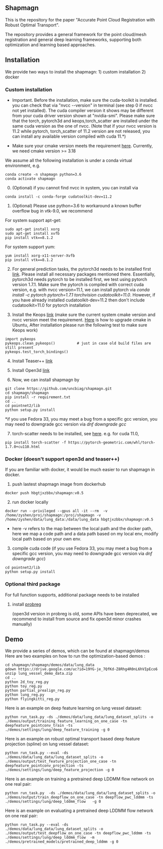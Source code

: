 ## Shapmagn

This is the repository for the paper "Accurate Point Cloud Registration with Robust Optimal Transport".

The repository provides a general framework for the point cloud/mesh registration and general deep learning frameworks, supporting both optimization and learning
based approaches. 


## Installation

We provide two ways to install the shapmagn: 1) custom installation  2) docker
### Custom installation
* Important. Before the installation, make sure the cuda-toolkit is installed. you can check that via "nvcc --version" in terminal (see step 0 if nvcc not yet installed). The cuda compiler
version it shows may be different from your cuda driver version shown at "nvidia-smi". Please make sure that the torch, pytorch3d and keops,torch_scatter are installed under the same cuda version as the one of nvcc.
  (Note that if your nvcc version is 11.2  while pytorch, torch_scatter of 11.2 version are not released, you can install any available version compiled with cuda 11.*)
  
* Make sure your cmake version meets the requirement [here](https://www.kernel-operations.io/keops/python/installation.html). Currently, we need cmake version >= 3.18

We assume all the following installation is under a conda virtual environment, e.g.
```
conda create -n shapmagn python=3.6
conda activate shapmagn
```
0. (Optional) if you cannot find nvcc in system, you can install via
```angular2html
conda install -c conda-forge cudatoolkit-dev=11.2
```
1. (Optional) Please use python=3.6 to workaround a known buffer overflow bug in vtk-9.0,
we recommend
   
For system support apt-get:
```
sudo apt-get install xorg 
sudo apt-get install xvfb
pip install vtk==8.1.2

```

For system support yum:
```
yum install xorg-x11-server-Xvfb
pip install vtk==8.1.2
```

2. For general prediction tasks, the pytorch3d needs to be installed first [link](https://github.com/facebookresearch/pytorch3d/blob/master/INSTALL.md). 
   Please install all necessary packages mentioned there. 
    Essentially, pytorch3d needs pytorch to be installed first, we test using pytorch version 1.7.1. Make sure the pytorch is compiled with correct cuda version, e.g. with nvcc version=11.1, we can install pytorch
    via *conda install -c pytorch pytorch=1.7.1 torchvision cudatoolkit=11.0*. However, if you have already installed cudatoolkit-dev=11.2 then don't include cudatoolkit=11.0 for pytorch installation


3. Install the Keops [link](https://www.kernel-operations.io/keops/python/installation.html)
   (make sure the current system cmake version and nvcc version meet the requirement. [Here](https://askubuntu.com/questions/829310/how-to-upgrade-cmake-in-ubuntu) is how to upgrade cmake in Ubuntu,
   After installation please run the following test to make sure Keops work)
```
import pykeops
pykeops.clean_pykeops()          # just in case old build files are still present
pykeops.test_torch_bindings()   
```

4. Install Teaser++ [link](https://teaser.readthedocs.io/en/master/installation.html)
5. Install Open3d [link](http://www.open3d.org/docs/0.7.0/getting_started.html)
   
6. Now, we can install shapmagn by
```
git clone https://github.com/uncbiag/shapmagn.git
cd shapmagn/shapmagn
pip install -r requirement.txt
cd ..
cd pointnet2/lib
python setup.py install
```
*if you use Fedora 33, you may meet a bug from a specific gcc version, you may need to downgrade gcc version via *dnf downgrade gcc*

7. torch-scatter needs to be installed, see [here](https://github.com/rusty1s/pytorch_scatter).
e.g. for cuda 11.0, 
```
pip install torch-scatter -f https://pytorch-geometric.com/whl/torch-1.7.0+cu110.html
```

### Docker (doesn't support open3d and teaser++)

If you are familiar with docker, it would be much easier to run shapmagn in docker.

1. push lastest shapmagn image from dockerhub
```
docker push hbgtjxzbbx/shapmagn:v0.5
```
2. run docker locally
```
docker run --privileged --gpus all -it --rm  -v /home/zyshen/proj/shapmagn:/proj/shapmagn -v /home/zyshen/data/lung_data:/data/lung_data hbgtjxzbbx/shapmagn:v0.5
```
* here -v refers to the map between the local path and the docker path,
  here we map a code path and a data path based on my local env, modify local path based on your own env.

3. compile cuda code (if you use Fedora 33, you may meet a bug from a specific gcc version, you may need to downgrade gcc version via *dnf downgrade gcc*)
```
cd pointnet2/lib
python setup.py install
```

### Optional third package
For full function supports, additional package needs to be installed

1. install [probreg](https://github.com/neka-nat/probreg)
   
   (open3d version in probreg is old, some APIs have been deprecated, we recommend to install from source and fix open3d minor crashes manually)


## Demo
We provide a series of demos, which can be found at shapmagn/demos
Here are two examples on how to run the optimization-based demos :

```
cd shapmagn/shapmagn/demos/data/lung_data
gdown https://drive.google.com/uc?id=19YG-je_7QfKd-Z8Rhg4R0nL6hVIpEco6
unzip lung_vessel_demo_data.zip
cd ..
python 2d_toy_reg.py
python toy_reg.py
python partial_prealign_reg.py
python lung_reg.py
python flyingkitti_reg.py
```

Here is an example on deep feature learning on lung vessel dataset:
```
python run_task.py -ds ./demos/data/lung_data/lung_dataset_splits -o ./demos/output/training_feature_learning_on_one_case -tn deepfeature_pointconv_train -ts ./demos/settings/lung/deep_feature_training -g 0
```

Here is an example on robust optimal transport based deep feature projection (spline) on lung vessel dataset:
```
python run_task.py --eval -ds ./demos/data/lung_data/lung_dataset_splits -o ./demos/output/test_feature_projection_one_case -tn deepfeature_pointconv_projection -ts ./demos/settings/lung/deep_feature_projection -g 0
```

Here is an example on training a pretrained deep LDDMM flow network on one real pair:

```
python run_task.py  -ds ./demos/data/lung_data/lung_dataset_splits -o ./demos/output/train_deepflow_on_one_case -tn deepflow_pwc_lddmm -ts ./demos/settings/lung/deep_lddmm_flow   -g 0
```

Here is an example on evaluating a pretrained deep LDDMM flow network on one real pair:

```
python run_task.py --eval -ds ./demos/data/lung_data/lung_dataset_splits -o ./demos/output/test_deepflow_on_one_case -tn deepflow_pwc_lddmm -ts ./demos/settings/lung/deep_lddmm_flow  -m   ./demos/pretrained_models/pretrained_deep_lddmm -g 0
```